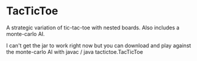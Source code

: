 # TacTicToe
A strategic variation of tic-tac-toe with nested boards. Also includes a monte-carlo AI. 

I can't get the jar to work right now but you can download and play against the monte-carlo AI with javac / java tactictoe.TacTicToe

